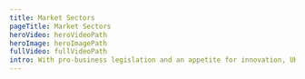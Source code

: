 ```yaml
---
title: Market Sectors
pageTitle: Market Sectors
heroVideo: heroVideoPath
heroImage: heroImagePath
fullVideo: fullVideoPath
intro: With pro-business legislation and an appetite for innovation, UK business sectors are renowned for being world-leading. From revolutionary developments in automotive components through to filming the latest and greatest blockbusters, the UK is the next logical step for your business. Find out more about your sector below.
---
```

